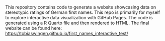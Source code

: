 This repository contains code to generate a website showcasing data on stereotypic ratings of German first names. This repo is primarily for myself to explore interactive data visualization with GitHub Pages.
The code is generated using a R Quarto file and then rendered to HTML.
The final website can be found here:
https://tobiaswingen.github.io/first_names_interactive_test/
